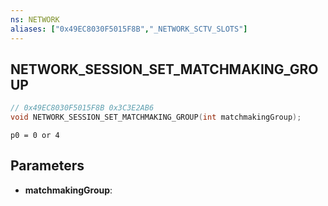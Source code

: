 ```yaml
---
ns: NETWORK
aliases: ["0x49EC8030F5015F8B","_NETWORK_SCTV_SLOTS"]
---
```

## NETWORK_SESSION_SET_MATCHMAKING_GROUP

```c
// 0x49EC8030F5015F8B 0x3C3E2AB6
void NETWORK_SESSION_SET_MATCHMAKING_GROUP(int matchmakingGroup);
```

```
p0 = 0 or 4  
```

## Parameters
* **matchmakingGroup**:


